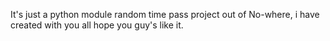 It's just a python module 
random time pass project 
out of No-where, i have created with you all hope 
you guy's like it.
